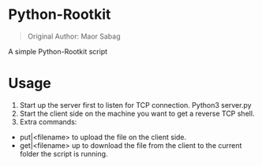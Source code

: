 # Python-Rootkit
> Original Author: Maor Sabag
> 
A simple Python-Rootkit script

# Usage

1. Start up the server first to listen for TCP connection. Python3 server.py
2. Start the client side on the machine you want to get a reverse TCP shell.
3. Extra commands:
  - put|\<filename\> to upload the file on the client side.
  - get|\<filename\> up to download the file from the client to the current folder the script is running.



